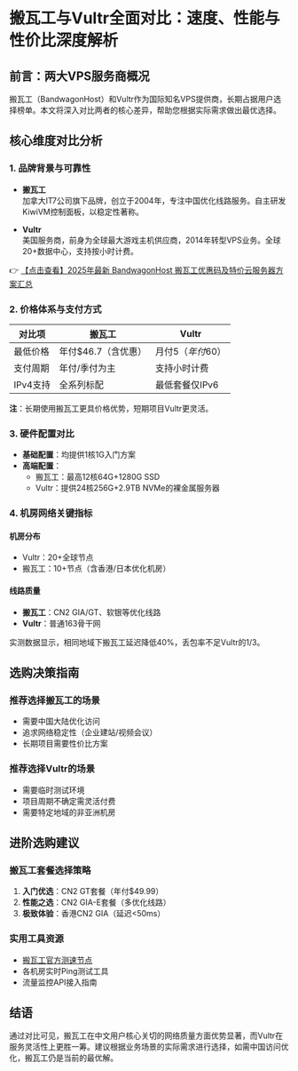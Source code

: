 # 搬瓦工与Vultr全面对比：速度、性能与性价比深度解析

## 前言：两大VPS服务商概况

搬瓦工（BandwagonHost）和Vultr作为国际知名VPS提供商，长期占据用户选择榜单。本文将深入对比两者的核心差异，帮助您根据实际需求做出最优选择。

## 核心维度对比分析

### 1. 品牌背景与可靠性

- **搬瓦工**  
  加拿大IT7公司旗下品牌，创立于2004年，专注中国优化线路服务。自主研发KiwiVM控制面板，以稳定性著称。

- **Vultr**  
  美国服务商，前身为全球最大游戏主机供应商，2014年转型VPS业务。全球20+数据中心，支持按小时计费。

👉 [【点击查看】2025年最新 BandwagonHost 搬瓦工优惠码及特价云服务器方案汇总](https://bit.ly/banwagon)

### 2. 价格体系与支付方式

| 对比项       | 搬瓦工                 | Vultr               |
|--------------|------------------------|---------------------|
| 最低价格     | 年付$46.7（含优惠）    | 月付$5（年付$60）   |
| 支付周期     | 年付/季付为主          | 支持小时计费        |
| IPv4支持     | 全系列标配             | 最低套餐仅IPv6      |

**注**：长期使用搬瓦工更具价格优势，短期项目Vultr更灵活。

### 3. 硬件配置对比

- **基础配置**：均提供1核1G入门方案
- **高端配置**：
  - 搬瓦工：最高12核64G+1280G SSD
  - Vultr：提供24核256G+2.9TB NVMe的裸金属服务器

### 4. 机房网络关键指标

#### 机房分布
- Vultr：20+全球节点
- 搬瓦工：10+节点（含香港/日本优化机房）

#### 线路质量
- **搬瓦工**：CN2 GIA/GT、软银等优化线路
- **Vultr**：普通163骨干网

实测数据显示，相同地域下搬瓦工延迟降低40%，丢包率不足Vultr的1/3。

## 选购决策指南

### 推荐选择搬瓦工的场景
- 需要中国大陆优化访问
- 追求网络稳定性（企业建站/视频会议）
- 长期项目需要性价比方案

### 推荐选择Vultr的场景
- 需要临时测试环境
- 项目周期不确定需灵活付费
- 需要特定地域的非亚洲机房

## 进阶选购建议

### 搬瓦工套餐选择策略
1. **入门优选**：CN2 GT套餐（年付$49.99）
2. **性能之选**：CN2 GIA-E套餐（多优化线路）
3. **极致体验**：香港CN2 GIA（延迟<50ms）

### 实用工具资源
- [搬瓦工官方测速节点](https://bit.ly/banwagon)
- 各机房实时Ping测试工具
- 流量监控API接入指南

## 结语

通过对比可见，搬瓦工在中文用户核心关切的网络质量方面优势显著，而Vultr在服务灵活性上更胜一筹。建议根据业务场景的实际需求进行选择，如需中国访问优化，搬瓦工仍是当前的最优解。